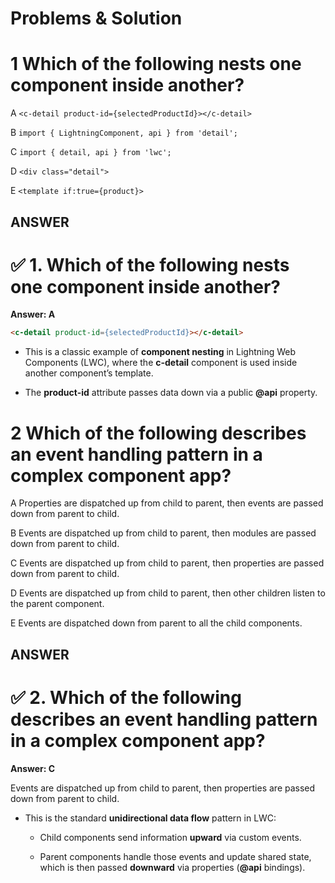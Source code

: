 # Problems & Solution

# 1 Which of the following nests one component inside another?

A ```<c-detail product-id={selectedProductId}></c-detail>```

B ```import { LightningComponent, api } from 'detail';```

C ```import { detail, api } from 'lwc';```

D ```<div class="detail">```


E ```<template if:true={product}>```


## ANSWER

# ✅ 1. Which of the following nests one component inside another?

**Answer: A**

```html
<c-detail product-id={selectedProductId}></c-detail>
```

* This is a classic example of **component nesting** in Lightning Web Components (LWC), where the **c-detail** component is used inside another component’s template.

* The **product-id** attribute passes data down via a public **@api** property.

# 2 Which of the following describes an event handling pattern in a complex component app?

A Properties are dispatched up from child to parent, then events are passed down from parent to child.

B Events are dispatched up from child to parent, then modules are passed down from parent to child.

C Events are dispatched up from child to parent, then properties are passed down from parent to child.

D Events are dispatched up from child to parent, then other children listen to the parent component.

E Events are dispatched down from parent to all the child components.

## ANSWER
 

 # ✅ 2. Which of the following describes an event handling pattern in a complex component app?

**Answer: C**

Events are dispatched up from child to parent, then properties are passed down from parent to child.

* This is the standard **unidirectional data flow** pattern in LWC:

    - Child components send information **upward** via custom events.

    - Parent components handle those events and update shared state, which is then passed **downward** via properties (**@api** bindings).

